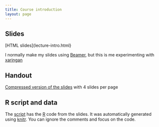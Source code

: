 ```yaml
---
title: Course introduction
layout: page
---
```



## Slides

[HTML slides](lecture-intro.html}

I normally make my slides using [Beamer](https://github.com/josephwright/beamer), but this is me experimenting with [xaringan](https://yihui.name/) 


## Handout

[Compressed version of the slides](lecture-intro-handout.pdf) with 4 slides per page


## R script and data

The [script](lab-t-tests.R) has the [R](https://www.r-project.org/) code from the slides. It was automatically generated using [knitr](https://yihui.name/knitr/). You can ignore the comments and focus on the code.

